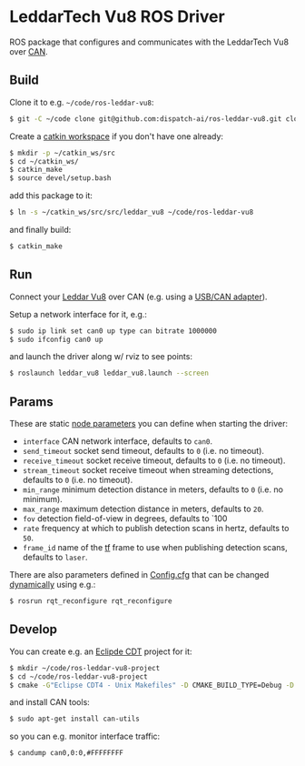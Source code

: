 # LeddarTech Vu8 ROS Driver

ROS package that configures and communicates with the LeddarTech Vu8 over [CAN](https://www.kernel.org/doc/Documentation/networking/can.txt).

## Build

Clone it to e.g. `~/code/ros-leddar-vu8`:

```bash
$ git -C ~/code clone git@github.com:dispatch-ai/ros-leddar-vu8.git clone git@github.com:dispatch-ai/ros-leddar-vu8.git
```

Create a [catkin workspace](http://wiki.ros.org/catkin/Tutorials/create_a_workspace) if you don't have one already:

```bash
$ mkdir -p ~/catkin_ws/src
$ cd ~/catkin_ws/
$ catkin_make
$ source devel/setup.bash
```

add this package to it:

```bash
$ ln -s ~/catkin_ws/src/src/leddar_vu8 ~/code/ros-leddar-vu8
```

and finally build:

```bash
$ catkin_make
```

## Run

Connect your [Leddar Vu8](http://leddartech.com/modules/leddarvu/) over CAN (e.g.
using a [USB/CAN adapter](http://www.peak-system.com/PCAN-USB.199.0.html?L=1)).

Setup a network interface for it, e.g.:

```bash
$ sudo ip link set can0 up type can bitrate 1000000
$ sudo ifconfig can0 up
```

and launch the driver along w/ rviz to see points:

```bash
$ roslaunch leddar_vu8 leddar_vu8.launch --screen
```

## Params

These are static [node parameters]() you can define when starting the driver:

* `interface` CAN network interface, defaults to `can0`.
* `send_timeout` socket send timeout, defaults to `0` (i.e. no timeout).
* `receive_timeout` socket receive timeout, defaults to `0` (i.e. no timeout).
* `stream_timeout` socket receive timeout when streaming detections, defaults to `0` (i.e. no timeout).
* `min_range` minimum detection distance in meters, defaults to `0` (i.e. no minimum).
* `max_range` maximum detection distance in meters, defaults to `20`.
* `fov` detection field-of-view in degrees, defaults to `100
* `rate` frequency at which to publish detection scans in hertz, defaults to `50`.
* `frame_id` name of the [tf](http://wiki.ros.org/tf) frame to use when publishing detection scans, defaults to `laser`.

There are also parameters defined in [Config.cfg](cfg/Config.cfg) that can be
changed [dynamically](http://wiki.ros.org/dynamic_reconfigure) using e.g.:

```bash
$ rosrun rqt_reconfigure rqt_reconfigure
```

## Develop

You can create e.g. an [Eclipde CDT](http://www.eclipse.org/cdt/) project for it:

```bash
$ mkdir ~/code/ros-leddar-vu8-project
$ cd ~/code/ros-leddar-vu8-project
$ cmake -G"Eclipse CDT4 - Unix Makefiles" -D CMAKE_BUILD_TYPE=Debug -D CATKIN_ENABLE_TESTING=ON ~/code/ros-leddar-vu8
```

and install CAN tools:

```bash
$ sudo apt-get install can-utils
```

so you can e.g. monitor interface traffic:

```bash
$ candump can0,0:0,#FFFFFFFF
```
